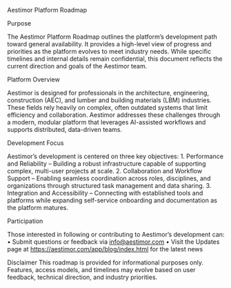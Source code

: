 Aestimor Platform Roadmap

Purpose

The Aestimor Platform Roadmap outlines the platform’s development path toward general availability. It provides a high-level view of progress and priorities as the platform evolves to meet industry needs. While specific timelines and internal details remain confidential, this document reflects the current direction and goals of the Aestimor team.

Platform Overview

Aestimor is designed for professionals in the architecture, engineering, construction (AEC), and lumber and building materials (LBM) industries. These fields rely heavily on complex, often outdated systems that limit efficiency and collaboration. Aestimor addresses these challenges through a modern, modular platform that leverages AI-assisted workflows and supports distributed, data-driven teams.

Development Focus

Aestimor’s development is centered on three key objectives:
	1.	Performance and Reliability – Building a robust infrastructure capable of supporting complex, multi-user projects at scale.
	2.	Collaboration and Workflow Support – Enabling seamless coordination across roles, disciplines, and organizations through structured task management and data sharing.
	3.	Integration and Accessibility – Connecting with established tools and platforms while expanding self-service onboarding and documentation as the platform matures.

Participation

Those interested in following or contributing to Aestimor’s development can:
	•	Submit questions or feedback via info@aestimor.com
	•	Visit the Updates page at https://aestimor.com/app/blog/index.html for the latest news

Disclaimer
This roadmap is provided for informational purposes only. Features, access models, and timelines may evolve based on user feedback, technical direction, and industry priorities.